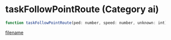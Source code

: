 # taskFollowPointRoute (Category ai)

```js
function taskFollowPointRoute(ped: number, speed: number, unknown: int): void
```

[filename](taskFollowPointRoute_m.md ':include')